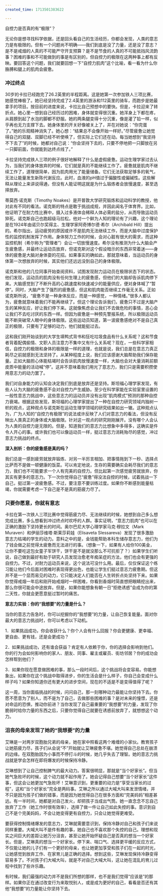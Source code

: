 ```yaml
---
created_time: 1713501383622

---
```

自控力是否真的有“极限”？

无论你是想寻找科学依据，还是回头看自己的生活经历，你都会发现，人类的意志力是有极限的。但有一个问题尚不明确——我们到底是没了力量，还是没了意志？是不是戒烟的人真的不可能严守开支预算？是不是节食的人真的不可能抵挡风流韵事？困难的事和不可能做到的事是有区别的，但自控力的极限在这两种事上都有反映。要回答这个问题，我们就要回想一下“自控力肌肉”这个比喻，看一看为什么你胳膊和腿上的肌肉会疲惫。

### 冲过终点

30岁的卡拉已经跑完了26.2英里的半程距离。这是她第一次参加铁人三项比赛，她感觉棒极了。她已经坚持完成了2.4英里的游泳和112英里的骑车，而跑步是她最拿手的项目。按目前的进度来说，卡拉比自己预想中的要快。但是，卡拉迎来了转折点。她心里一想到自己经历过的困难，身体就变得很沉重。她浑身上下都在疼，从肩膀到起了水泡的脚都不舒服。她的两条腿变得十分沉重，像是灌了铅一样，似乎再也无力支撑下去。她身体里的开关好像被关上了，并在对她说：“你完蛋了。”她的乐观精神消失了。她心想：“结果总不会像开始一样好。”尽管疲惫让她觉得自己的双腿、双脚已经不听使唤了，但实际上它们还在动。每当她想到“我坚持不下去了”的时候，她都对自己说：“你会坚持下去的，只要不停地把一只脚放在另一只脚前面，你就能到达终点线了。”

卡拉坚持完成铁人三项的例子很好地解释了什么是虚假疲惫。运动生理学家过去认为，当我们的身体放弃的时候，它们就是真的不能继续工作了。疲惫就是肌肉不继续工作了，道理很简单，因为肌肉用光了能量储备。它们无法获取足够多的氧气，无法让能量发生新陈代谢反应。此时，血液的pH值过于偏酸性或偏碱性。这些解释从理论上来讲说得通，但没有人能证明这就是为什么锻炼者会放慢速度，甚至选择放弃。

蒂莫西·诺克斯（Timothy Noakes）是开普敦大学研究锻炼和运动科学的教授，他对此有不同的看法。诺克斯的特点是敢于挑战成规，并因此闻名于体育界。比如，他证明了在耐力性比赛中，摄入过多液体会稀释人体必需的盐分，从而导致运动员猝死。诺克斯自己也跑超级马拉松，他对一个鲜为人知的理论有了兴趣，这个理论是在1924年由诺贝尔奖得主、生理学家阿奇博尔德·希尔（Archibald Hill）提出的。希尔指出，运动疲劳的原因或许不是肌肉无法继续工作，而是大脑中过度保护性的监控机制发挥了作用。身体努力工作的时候，会对心脏有很大的需求，而这种监控机制（希尔称为“管理者”）会让一切放慢速度。希尔没有推测为什么大脑会产生疲惫感，并最终让运动员放弃，但诺克斯对这个假设暗示的东西非常着迷——身体的疲惫是大脑对身体耍的花招。如果事实的确如此，那就意味着，当运动员的身体第一次想放弃的时候，其实他们还远远没到自己的身体极限。

诺克斯和他的几位同事开始查阅资料，试图发现耐力运动员在极限状态下的状态。他们发现，运动员的肌肉没有任何生理上的疲惫感，但他们的大脑却告诉肌肉停下来。大脑感觉到了不断升高的心跳速度和快速减少的能量供应，便对身体喊了“暂停”。同时，大脑产生了强烈的疲惫感，但这和肌肉能否继续工作毫无关系。正如诺克斯所说，“疲惫不是一种身体反应，而是一种感觉，一种情绪。”很多人都认为，疲惫就意味着我们不能再继续了。但这个理论告诉我们，疲惫只不过是大脑产生的某种反应，好让我们停下来。这就像焦虑会让我们不去做危险的事情，恶心会让我们不去吃讨厌的东西一样。但因为疲惫是一种预先警报系统，所以极限运动员能不断突破常人眼中的身体极限。这些运动员知道，第一波疲惫感绝对不是自己真正的极限，只要有了足够的动力，他们就能挺过去。

这和我们刚开始谈到的大学生填鸭式背书和狂吃垃圾食品有什么关系呢？这和节食者背着配偶偷情、文职人员注意力不集中又有什么关系呢？现在，一些科学家相信，自控力的极限和身体的极限是一样的道理，也就是说，我们总是在意志力真正耗尽之前就感到无法坚持了。从某种程度上说，我们应该感谢大脑帮助我们保存能量。正如大脑担心体能枯竭时会告诉肌肉放慢速度一样，大脑也会对大量消耗前额皮质中能量的活动喊“停”。这并不意味着我们用光了意志力，我们只是需要积攒使用意志力的动力罢了。

我们对自身能力的认知会决定我们到底是放弃还是坚持。斯坦福心理学家发现，有些人认为大脑的疲惫感不会对自控力产生威胁。至少在科学家能在实验室里设置的一般性意志力挑战中，这些意志力的运动员并没有出现“肌肉模式”预测的那种自控力衰竭。根据这些发现，斯坦福的心理学家提出了一种在自控力研究领域内独树一帜的观点，这种观点与诺克斯在运动生理学领域的研究结果如出一辙。这种观点认为，广为人知的“自控力有极限”的说法或许反映了人们对意志力的看法，但没有反映出人类真正的身体或大脑极限。针对这一观点的研究刚刚展开。没有哪个人会认为人类的自控力是无限的。但是，知道我们的意志力比想象中多得多，这确实是件令人开心的事。或许我们也可以像运动员一样，挺过意志力消耗殆尽的感觉，冲过意志力挑战的终点。

**深入剖析：你的疲惫感是真的吗？**

我们总是一感到疲劳就放弃锻炼、对另一半厉言相加、把事情拖到下一秒、选择点比萨而不是做一顿健康的饭菜。可以肯定地说，生存的需要确实会耗尽我们的意志力，我们也不可能要求一个人有完美的自控力。但比起第一次感觉疲劳就放弃，你其实有更多的意志力。下一次你觉得自己“疲惫”得没法自控的时候，试着挑战一下自己，挺过第一波疲惫感。不过，要注意不要训练过度。如果你不断感到能量枯竭，你就需要考虑一下自己是不是真的筋疲力尽了。

### 只要你愿意，你就有意志

卡拉在第一次铁人三项比赛中觉得筋疲力尽、无法继续的时候，她想到自己多么想完成比赛，多么想看到冲过终点时欢呼的人群。事实证明，“意志力肌肉”也可以在正确的激励下坚持更长的时间。奥尔巴尼大学心理学家马克·穆拉文（Mark Muraven）和伊丽莎维塔·斯莱莎莉娃（Elisaveta Slessareva）发现了很多激励意志力枯竭的学生的动力。意料之中的是，金钱能帮助本科生储存意志力，他们为了钱会做之前觉得太疲惫而无法进行的事。（想象一下，如果有人给你100美金，让你不要吃这包女童子军饼干，饼干是不是就没那么不可抗拒了？）如果学生们听说，自己做到最好有助于研究人员发现治愈老年痴呆症的方法，他们也会有更强的自控力。不过，对耐力运动员来说，这个说法可没什么用。最后，仅仅保证这个练习能让他们今后面对困难时表现得更出色，也能让学生们挺过意志力疲惫期。但这并不是一个显而易见的动力，它只能决定人们能否在人生转折点处坚持下来。如果你觉得戒烟一年后和刚开始戒烟时一样困难，你看到香烟时简直想把眼睛挖出来，那么你很可能会中途放弃。但是，如果你能想象有朝一日“拒绝诱惑”会成为你的第二天性，你就会更愿意挺过暂时的痛苦。

**意志力实验：你的“我想要”的力量是什么？**

当你的意志力告急时，你可以挖掘你的“我想要”的力量，让自己恢复能量。面对你最大的意志力挑战时，你可以考虑以下动机。

1．如果挑战成功，你会收获什么？你个人会有什么回报？你会更健康、更幸福、更自由、更有钱，还是会更成功？

2．如果挑战成功，还有谁会获益？肯定有人依赖于你，你的选择会影响到他们。你的行为会如何影响你的家人、朋友、同事、雇主或雇员、街坊邻居？你的成功会怎样帮到他们？

3．如果你现在愿意做困难的事，那么一段时间后，这个挑战将会变容易。你能想象出，如果你在这个挑战中取得进步，你的生活会是什么样子，你自己会变成什么样子吗？如果你知道你还有更大的进步空间，现在的不适是不是变得值得了呢？

这一周，当你面临挑战的时候，问问自己，那一刻哪种动力最能让你坚持下去。你愿不愿意为了别人，而不是为了自己，去做那些困难的事？是对未来的憧憬，还是对命运的恐惧，推动你前进？当你发现了自己最重要的“我想要”的力量，发现了你脆弱时给你力量的东西之后，只要你觉得自己就要在诱惑前放弃了，就想想这个动力。

### 沮丧的母亲发现了她的“我想要”的力量

艾琳是一对两岁双胞胎兄弟的母亲，她在家中照看这两个难缠的小家伙。教育孩子让她筋疲力尽，孩子们从会说“不”开始就让艾琳疲惫不堪。她觉得自己总处在崩溃的边缘。在双胞胎因为小事而不停打斗的时候，她几乎失去了理智。她的意志力挑战就是学会怎样在即将爆发的时候保持冷静。

艾琳想到了让自己控制脾气的最大动力。答案很明显，那就是“当个好家长”。但当她气急败坏的时候，这个动力就不起作用了。她会记得自己想要“当个好家长”这件事，但这会让她更加气急败坏！艾琳意识到，更重要的动力是“享受当家长的过程”，这和“当个好家长”完全是两码事。艾琳之所以通过大喊大叫来发泄情绪，并不只是因为孩子们做的错事，而是因为她觉得自己在很多方面和“完美妈妈”相差甚远。有一半时间，她都是对自己发火，却把孩子当成出气筒。她一直念念不忘自己放弃了工作（她工作时很有效率），选择了做一件让自己如此失控的事。意识到自己不是个完美妈妈，不会让她变得更有自控力，只会让她觉得更难受。

要获得控制情绪爆发的意志力，艾琳就需要意识到，保持冷静对自己和孩子们来说同样重要。大喊大叫不是件有趣的事，她自己也不喜欢那个失控的自己。理想和现实之间巨大的差距让她万分沮丧，甚至让她开始怀疑自己是否真的想当一个好家长。但是，艾琳真的想当一个好家长。停下来、喘口气、选择更平缓的反应方式，不仅能让她的儿子们有一个更好的母亲，也让她更加享受和孩子们在一起的时光，让她感觉到放弃工作、在家育儿是正确的选择。想到这些，艾琳发现保持冷静变得容易多了。不对孩子们大喊大叫，就是不对自己大喊大叫，这让她在混乱的育儿过程中找到了些许乐趣。

有时候，我们最强的动力并不是我们所想的那样，也不是我们觉得“应该是”的那样。如果你正在通过改变行为来取悦别人，或是成为更好的自己，看看是否还有其他“我想要”的力量能让你坚持下去。